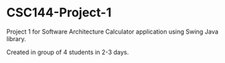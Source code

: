 # CSC144-Project-1
Project 1 for Software Architecture
Calculator application using Swing Java library.

Created in group of 4 students in 2-3 days. 
